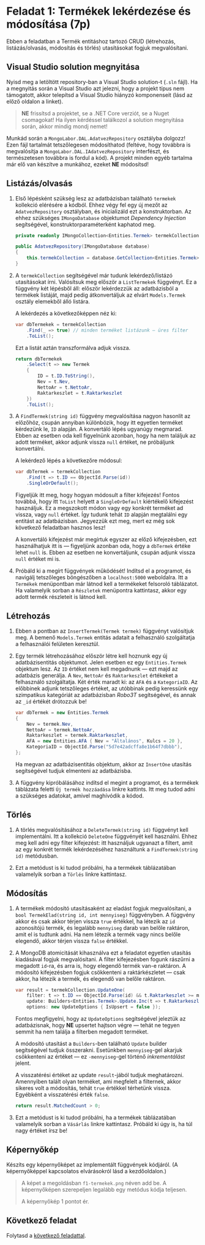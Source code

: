 # Feladat 1: Termékek lekérdezése és módosítása (7p)

Ebben a feladatban a Termék entitáshoz tartozó CRUD (létrehozás, listázás/olvasás, módosítás és törlés) utasításokat fogjuk megvalósítani.

## Visual Studio solution megnyitása

Nyisd meg a letöltött repository-ban a Visual Studio solution-t (`.sln` fájl). Ha a megnyitás során a Visual Studio azt jelezni, hogy a projekt típus nem támogatott, akkor telepítsd a Visual Studio hiányzó komponenseit (lásd az előző oldalon a linket).

> **NE** frissítsd a projektet, se a .NET Core verziót, se a Nuget csomagokat! Ha ilyen kérdéssel találkozol a solution megnyitása során, akkor mindig mondj nemet!

Munkád során a `MongoLabor.DAL.AdatvezRepository` osztályba dolgozz! Ezen fájl tartalmát tetszőlegesen módosíthatod (feltéve, hogy továbbra is megvalósítja a `MongoLabor.DAL.IAdatvezRepository` interfészt, és természetesen továbbra is fordul a kód). A projekt minden egyéb tartalma már elő van készítve a munkához, ezeket **NE** módosítsd!

## Listázás/olvasás

1. Első lépésként szükség lesz az adatbázisban található `termekek` kollekció elérésére a kódból. Ehhez végy fel egy új mezőt az `AdatvezRepository` osztályban, és inicializáld ezt a konstruktorban. Az ehhez szükséges `IMongoDatabase` objektumot _Dependency Injection_ segítségével, konstruktorparaméterként kaphatod meg.

   ```csharp
   private readonly IMongoCollection<Entities.Termek> termekCollection;

   public AdatvezRepository(IMongoDatabase database)
   {
       this.termekCollection = database.GetCollection<Entities.Termek>("termekek");
   }
   ```

1. A `termekCollection` segítségével már tudunk lekérdező/listázó utasításokat írni. Valósítsuk meg először a `ListTermekek` függvényt. Ez a függvény két lépésből áll: először lekérdezzük az adatbázisból a termékek listáját, majd pedig átkonvertáljuk az elvárt `Models.Termek` osztály elemekből álló listára.

   A lekérdezés a következőképpen néz ki:

   ```csharp
   var dbTermekek = termekCollection
       .Find(_ => true) // minden terméket listázunk — üres filter
       .ToList();
   ```

   Ezt a listát aztán transzformálva adjuk vissza.

   ```csharp
   return dbTermekek
       .Select(t => new Termek
       {
           ID = t.ID.ToString(),
           Nev = t.Nev,
           NettoAr = t.NettoAr,
           Raktarkeszlet = t.Raktarkeszlet
       })
       .ToList();
   ```

1. A `FindTermek(string id)` függvény megvalósítása nagyon hasonlít az előzőhöz, csupán annyiban különbözik, hogy itt egyetlen terméket kérdezünk le, `ID` alapján. A konvertáló lépés ugyanúgy megmarad. Ebben az esetben oda kell figyelnünk azonban, hogy ha nem találjuk az adott terméket, akkor adjunk vissza `null` értéket, ne próbáljunk konvertálni.

   A lekérdező lépés a következőre módosul:

   ```csharp
   var dbTermek = termekCollection
       .Find(t => t.ID == ObjectId.Parse(id))
       .SingleOrDefault();
   ```

   Figyeljük itt meg, hogy hogyan módosult a filter kifejezés! Fontos továbbá, hogy itt `ToList` helyett a `SingleOrDefault` kiértékelő kifejezést használjuk. Ez a megszokott módon vagy egy konkrét terméket ad vissza, vagy `null` értéket. Így tudunk tehát `ID` alapján megtalálni egy entitást az adatbázisban. Jegyezzük ezt meg, mert ez még sok következő feladatban hasznos lesz!

   A konvertáló kifejezést már megírtuk egyszer az előző kifejezésben, ezt használhatjuk itt is — figyeljünk azonban oda, hogy a `dbTermek` értéke lehet `null` is. Ebben az esetben ne konvertáljunk, csupán adjunk vissza `null` értéket mi is.

1. Próbáld ki a megírt függvények működését! Indítsd el a programot, és navigálj tetszőleges böngészőben a `localhost:5000` weboldalra. Itt a `Termékek` menüpontban már látnod kell a termékeket felsoroló táblázatot. Ha valamelyik sorban a `Részletek` menüpontra kattintasz, akkor egy adott termék részleteit is látnod kell.

## Létrehozás

1. Ebben a pontban az `InsertTermek(Termek termek)` függvényt valósítjuk meg. A bemenő `Models.Termek` entitás adatait a felhasználó szolgáltatja a felhasználói felületen keresztül.

1. Egy termék létrehozásához először létre kell hoznunk egy új adatbázisentitás objektumot. Jelen esetben ez egy `Entities.Termek` objektum lesz. Az `ID` értéket nem kell megadnunk — ezt majd az adatbázis generálja. A `Nev`, `NettoAr` és `Raktarkeszlet` értékeket a felhasználó szolgáltatja. Két érték maradt ki: az `AFA` és a `KategoriaID`. Az előbbinek adjunk tetszőleges értéket, az utóbbinak pedig keressünk egy szimpatikus kategóriát az adatbázisban _Robo3T_ segítségével, és annak az `_id` értékét drótozzuk be!

   ```csharp
   var dbTermek = new Entities.Termek
   {
       Nev = termek.Nev,
       NettoAr = termek.NettoAr,
       Raktarkeszlet = termek.Raktarkeszlet,
       AFA = new Entities.AFA { Nev = "Általános", Kulcs = 20 },
       KategoriaID = ObjectId.Parse("5d7e42adcffa8e1b64f7dbbb"),
   };
   ```

   Ha megvan az adatbázisentitás objektum, akkor az `InsertOne` utasítás segítségével tudjuk elmenteni az adatbázisba.

1. A függvény kipróbálásához indítsd el megint a programot, és a termékek táblázata feletti `Új termék hozzáadása` linkre kattints. Itt meg tudod adni a szükséges adatokat, amivel maghívódik a kódod.

## Törlés

1. A törlés megvalósításához a `DeleteTermek(string id)` függvényt kell implementálni. Itt a kollekció `DeleteOne` függvényét kell használni. Ehhez meg kell adni egy filter kifejezést: itt használjuk ugyanazt a filtert, amit az egy konkrét termék lekérdezéséhez használtunk a `FindTermek(string id)` metódusban.

1. Ezt a metódust is ki tudod próbálni, ha a termékek táblázatában valamelyik sorban a `Törlés` linkre kattintasz.

## Módosítás

1. A termékek módosító utasításaként az eladást fogjuk megvalósítani, a `bool TermekElad(string id, int mennyiseg)` függvényben. A függvény akkor és csak akkor térjen vissza `true` értékkel, ha létezik az `id` azonosítójú termék, és legalább `mennyiseg` darab van belőle raktáron, amit el is tudtunk adni. Ha nem létezik a termék vagy nincs belőle elegendő, akkor térjen vissza `false` értékkel.

1. A MongoDB atomicitását kihasználva ezt a feladatot egyetlen utasítás kiadásával fogjuk megvalósítani. A filter kifejezésben fogunk rászűrni a megadott `id`-ra, és arra is, hogy elegendő termék van-e raktáron. A módosító kifejezésben fogjuk csökkenteni a raktárkészletet — csak akkor, ha létezik a termék, és elegendő van belőle raktáron.

   ```csharp
   var result = termekCollection.UpdateOne(
       filter: t => t.ID == ObjectId.Parse(id) && t.Raktarkeszlet >= mennyiseg,
       update: Builders<Entities.Termek>.Update.Inc(t => t.Raktarkeszlet, -mennyiseg),
       options: new UpdateOptions { IsUpsert = false });
   ```

   Fontos megfigyelni, hogy az `UpdateOptions` segítségével jeleztük az adatbázisnak, hogy **NE** upsertet hajtson végre — tehát ne tegyen semmit ha nem találja a filterben megadott terméket.

   A módosító utasítást a `Builders`-ben található `Update` builder segítségével tudjuk összerakni. Esetünkben `mennyiseg`-gel akarjuk csökkenteni az értéket — ez `-mennyiseg`-gel történő _inkrementálást_ jelent.

   A visszatérési értéket az update `result`-jából tudjuk meghatározni. Amennyiben talált olyan terméket, ami megfelelt a filternek, akkor sikeres volt a módosítás, tehát `true` értékkel térhetünk vissza. Egyébként a visszatérési érték `false`.

   ```csharp
   return result.MatchedCount > 0;
   ```

1. Ezt a metódust is ki tudod próbálni, ha a termékek táblázatában valamelyik sorban a `Vásárlás` linkre kattintasz. Próbáld ki úgy is, ha túl nagy értéket írsz be!

## Képernyőkép

Készíts egy képernyőképet az implementált függvények kódjáról. (A képernyőképpel kapcsolatos elvárásokról lásd a kezdőoldalon.)

> A képet a megoldásban `f1-termekek.png` néven add be. A képernyőképen szerepeljen legalább egy metódus kódja teljesen.
>
> A képernyőkép 1 pontot ér.

## Következő feladat

Folytasd a [következő feladattal](Feladat-2.md).
